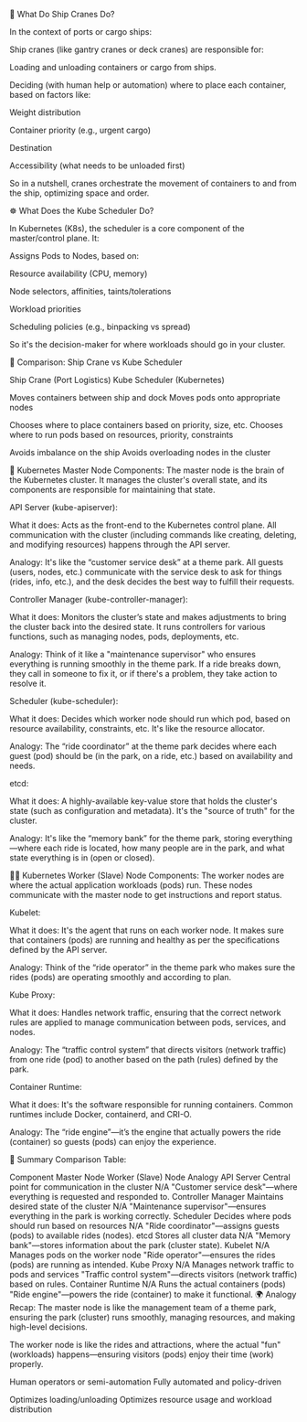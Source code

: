 🚢 What Do Ship Cranes Do?

In the context of ports or cargo ships:

Ship cranes (like gantry cranes or deck cranes) are responsible for:

Loading and unloading containers or cargo from ships.

Deciding (with human help or automation) where to place each container, based on factors like:

Weight distribution

Container priority (e.g., urgent cargo)

Destination

Accessibility (what needs to be unloaded first)

So in a nutshell, cranes orchestrate the movement of containers to and from the ship, optimizing space and order.

☸️ What Does the Kube Scheduler Do?

In Kubernetes (K8s), the scheduler is a core component of the master/control plane. It:

Assigns Pods to Nodes, based on:

Resource availability (CPU, memory)

Node selectors, affinities, taints/tolerations

Workload priorities

Scheduling policies (e.g., binpacking vs spread)

So it's the decision-maker for where workloads should go in your cluster.

🔄 Comparison: Ship Crane vs Kube Scheduler

Ship Crane (Port Logistics)	Kube Scheduler (Kubernetes)

Moves containers between ship and dock	Moves pods onto appropriate nodes

Chooses where to place containers based on priority, size, etc.	Chooses where to run pods based on resources, priority, constraints

Avoids imbalance on the ship	Avoids overloading nodes in the cluster


🚀 Kubernetes Master Node Components:
The master node is the brain of the Kubernetes cluster. It manages the cluster's overall state, and its components are responsible for maintaining that state.

API Server (kube-apiserver):

What it does: Acts as the front-end to the Kubernetes control plane. All communication with the cluster (including commands like creating, deleting, and modifying resources) happens through the API server.

Analogy: It's like the “customer service desk” at a theme park. All guests (users, nodes, etc.) communicate with the service desk to ask for things (rides, info, etc.), and the desk decides the best way to fulfill their requests.

Controller Manager (kube-controller-manager):

What it does: Monitors the cluster’s state and makes adjustments to bring the cluster back into the desired state. It runs controllers for various functions, such as managing nodes, pods, deployments, etc.

Analogy: Think of it like a "maintenance supervisor" who ensures everything is running smoothly in the theme park. If a ride breaks down, they call in someone to fix it, or if there's a problem, they take action to resolve it.

Scheduler (kube-scheduler):

What it does: Decides which worker node should run which pod, based on resource availability, constraints, etc. It's like the resource allocator.

Analogy: The “ride coordinator” at the theme park decides where each guest (pod) should be (in the park, on a ride, etc.) based on availability and needs.

etcd:

What it does: A highly-available key-value store that holds the cluster's state (such as configuration and metadata). It's the "source of truth" for the cluster.

Analogy: It's like the “memory bank” for the theme park, storing everything—where each ride is located, how many people are in the park, and what state everything is in (open or closed).

🧑‍💻 Kubernetes Worker (Slave) Node Components:
The worker nodes are where the actual application workloads (pods) run. These nodes communicate with the master node to get instructions and report status.

Kubelet:

What it does: It's the agent that runs on each worker node. It makes sure that containers (pods) are running and healthy as per the specifications defined by the API server.

Analogy: Think of the “ride operator” in the theme park who makes sure the rides (pods) are operating smoothly and according to plan.

Kube Proxy:

What it does: Handles network traffic, ensuring that the correct network rules are applied to manage communication between pods, services, and nodes.

Analogy: The “traffic control system” that directs visitors (network traffic) from one ride (pod) to another based on the path (rules) defined by the park.

Container Runtime:

What it does: It's the software responsible for running containers. Common runtimes include Docker, containerd, and CRI-O.

Analogy: The “ride engine”—it’s the engine that actually powers the ride (container) so guests (pods) can enjoy the experience.

🧠 Summary Comparison Table:

Component	Master Node	Worker (Slave) Node	Analogy
API Server	Central point for communication in the cluster	N/A	"Customer service desk"—where everything is requested and responded to.
Controller Manager	Maintains desired state of the cluster	N/A	"Maintenance supervisor"—ensures everything in the park is working correctly.
Scheduler	Decides where pods should run based on resources	N/A	"Ride coordinator"—assigns guests (pods) to available rides (nodes).
etcd	Stores all cluster data	N/A	"Memory bank"—stores information about the park (cluster state).
Kubelet	N/A	Manages pods on the worker node	"Ride operator"—ensures the rides (pods) are running as intended.
Kube Proxy	N/A	Manages network traffic to pods and services	"Traffic control system"—directs visitors (network traffic) based on rules.
Container Runtime	N/A	Runs the actual containers (pods)	"Ride engine"—powers the ride (container) to make it functional.
🌍 Analogy Recap:
The master node is like the management team of a theme park, ensuring the park (cluster) runs smoothly, managing resources, and making high-level decisions.

The worker node is like the rides and attractions, where the actual "fun" (workloads) happens—ensuring visitors (pods) enjoy their time (work) properly.

Human operators or semi-automation	Fully automated and policy-driven

Optimizes loading/unloading	Optimizes resource usage and workload distribution



